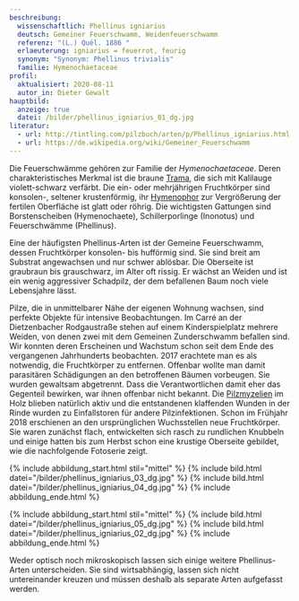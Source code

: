 ```yaml
---
beschreibung:
  wissenschaftlich: Phellinus igniarius
  deutsch: Gemeiner Feuerschwamm, Weidenfeuerschwamm
  referenz: "(L.) Quél. 1886 "
  erlaeuterung: igniarius = feuerrot, feurig
  synonym: "Synonym: Phellinus trivialis"
  familie: Hymenochaetaceae
profil:
  aktualisiert: 2020-08-11
  autor_in: Dieter Gewalt
hauptbild:
  anzeige: true
  datei: /bilder/phellinus_igniarius_01_dg.jpg
literatur:
  - url: http://tintling.com/pilzbuch/arten/p/Phellinus_igniarius.html
  - url: https://de.wikipedia.org/wiki/Gemeiner_Feuerschwamm
---
```

Die Feuerschwämme gehören zur Familie der *Hymenochaetaceae*. Deren charakteristisches Merkmal ist die braune [Trama](Trama "Glossar"), die sich mit Kalilauge violett-schwarz verfärbt. Die ein- oder mehrjährigen Fruchtkörper sind konsolen-, seltener krustenförmig, ihr [Hymenophor](Hymenophor "Glossar") zur Vergrößerung der fertilen Oberfläche ist glatt oder röhrig. Die wichtigsten Gattungen sind Borstenscheiben (Hymenochaete), Schillerporlinge (Inonotus) und Feuerschwämme (Phellinus).

Eine der häufigsten Phellinus-Arten ist der Gemeine Feuerschwamm, dessen Fruchtkörper konsolen- bis hufförmig sind. Sie sind breit am Substrat angewachsen und nur schwer ablösbar. Die Oberseite ist graubraun bis grauschwarz, im Alter oft rissig. Er wächst an Weiden und ist ein wenig aggressiver Schadpilz, der dem befallenen Baum noch viele Lebensjahre lässt.

Pilze, die in unmittelbarer Nähe der eigenen Wohnung wachsen, sind perfekte Objekte für intensive Beobachtungen. Im Carré an der Dietzenbacher Rodgaustraße stehen auf einem Kinderspielplatz mehrere Weiden, von denen zwei mit dem Gemeinen Zunderschwamm befallen sind. Wir konnten deren Erscheinen und Wachstum schon seit dem Ende des vergangenen Jahrhunderts beobachten. 2017 erachtete man es als notwendig, die Fruchtkörper zu entfernen. Offenbar wollte man damit parasitären Schädigungen an den betroffenen Bäumen vorbeugen. Sie wurden gewaltsam abgetrennt. Dass die Verantwortlichen damit eher das Gegenteil bewirken, war ihnen offenbar nicht bekannt. Die [Pilzmyzelien](Myzel "Glossar") im Holz blieben natürlich aktiv und die entstandenen klaffenden Wunden in der Rinde wurden zu Einfallstoren für andere Pilzinfektionen. Schon im Frühjahr 2018 erschienen an den ursprünglichen Wuchsstellen neue Fruchtkörper. Sie waren zunächst flach, entwickelten sich rasch zu rundlichen Knubbeln und einige hatten bis zum Herbst schon eine krustige Oberseite gebildet, wie die nachfolgende Fotoserie zeigt.

{% include abbildung_start.html stil="mittel" %}
{% include bild.html datei="/bilder/phellinus_igniarius_03_dg.jpg" %}
{% include bild.html datei="/bilder/phellinus_igniarius_04_dg.jpg" %}
{% include abbildung_ende.html %}

{% include abbildung_start.html stil="mittel" %}
{% include bild.html datei="/bilder/phellinus_igniarius_05_dg.jpg" %}
{% include bild.html datei="/bilder/phellinus_igniarius_02_dg.jpg" %}
{% include abbildung_ende.html %}

Weder optisch noch mikroskopisch lassen sich einige weitere Phellinus-Arten unterscheiden. Sie sind wirtsabhängig, lassen sich nicht untereinander kreuzen und müssen deshalb als separate Arten aufgefasst werden. 